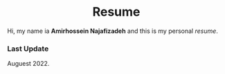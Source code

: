 <h1 align="center">
Resume
</h1>

Hi, my name ia **Amirhossein Najafizadeh** and this is my personal _resume_.

### Last Update
Auguest 2022.
